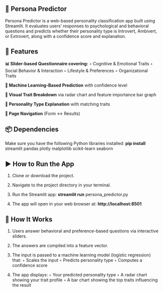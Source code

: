## **🧠 Persona Predictor**
Persona Predictor is a web-based personality classification app built using Streamlit. It evaluates users’ responses to psychological and behavioral questions and predicts whether their personality type is Introvert, Ambivert, or Extrovert, along with a confidence score and explanation.

## **🚀 Features**
**📊 Slider-based Questionnaire covering:**
◦ Cognitive & Emotional Traits
◦ Social Behavior & Interaction
◦ Lifestyle & Preferences
◦ Organizational Traits
  
**🔮 Machine Learning-Based Prediction** with confidence level

**📌 Visual Trait Breakdown** via radar chart and feature importance bar graph

**🧾 Personality Type Explanation** with matching traits

**🔁 Page Navigation** (Form ↔ Results)

## **📦 Dependencies**
Make sure you have the following Python libraries installed:
**pip install** streamlit pandas plotly matplotlib scikit-learn seaborn  

## **▶️ How to Run the App**
1. Clone or download the project.
   
2. Navigate to the project directory in your terminal.
   
3. Run the Streamlit app:
**streamlit run** persona_predictor.py

4. The app will open in your web browser at:
**http://localhost:8501**


## **🧠 How It Works**
1. Users answer behavioral and preference-based questions via interactive sliders.

2. The answers are compiled into a feature vector.

3. The input is passed to a machine learning model (logistic regression) that:
◦ Scales the input
◦ Predicts personality type
◦ Computes a confidence score

4. The app displays:
◦ Your predicted personality type
◦ A radar chart showing your trait profile
◦ A bar chart showing the top traits influencing the result
